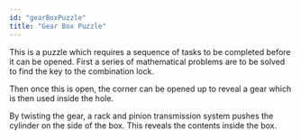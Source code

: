 ```yaml
---
id: "gearBoxPuzzle"
title: "Gear Box Puzzle"
---
```


This is a puzzle which requires a sequence of tasks to be completed before it can be opened. First a series of mathematical problems are to be solved to find the key to the combination lock.

Then once this is open, the corner can be opened up to reveal a gear which is then used inside the hole.

By twisting the gear, a rack and pinion transmission system pushes the cylinder on the side of the box. This reveals the contents inside the box.
